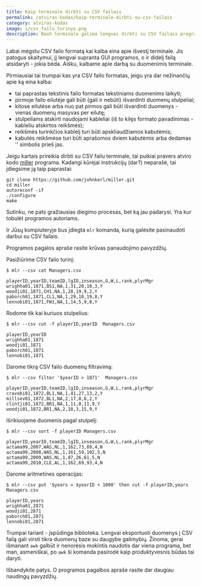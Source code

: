 ```yaml
---
title: Kaip terminale dirbti su CSV failais
permalink: /atviras-kodas/kaip-terminale-dirbti-su-csv-failais
category: atviras-kodas
image: i/csv_failo_turinys.png
description: Bash terminale galima lengvai dirbti su CSV failais programos miller pagalba. Filtruokite, rūšiuokite CSV duomenis terminale!
---
```


Labai mėgstu CSV failo formatą kai kalba eina apie išvestį terminale. Jis patogus skaitymui, jį lengvai supranta GUI programos, o ir didelį failą atsidaryti - jokia bėda. Aišku, kalbame apie darbą su duomenimis terminale.

Pirmiausiai tai trumpai kas yra CSV failo formatas, jeigu yra dar nežinančių apie ką eina kalba:

* tai paprastas tekstinis failo formatas tekstiniams duomenims laikyti;
* pirmoje failo eilutėje gali būti (gali ir nebūti) išvardinti duomenų stulpeliai;
* kitose eilutėse arba nuo pat pirmos gali būti išvardinti duomenys - vienas duomenų masyvas per eilutę;
* stulpeliams atskirti naudojami kableliai (iš to kilęs formato pavadinimas - kableliu atskirtos reikšmės);
* reikšmės turinkčios kablelį turi būti apskliaudžiamos kabutėmis;
* kabutės reikšmėse turi būti aprašomos dviem kabutėmis arba dedamas '\' simbolis prieš jas.

Jeigu kartais prireikia dirbti su CSV failu terminale, tai puikiai pravers atviro kodo [miller](https://github.com/johnkerl/miller) programa. Kadangi kūrėjai instrukcijų (dar?) neparašė, tai įdiegsime ją taip paprastai:

```
git clone https://github.com/johnkerl/miller.git
cd miller
autoreconf -if
./configure
make
```

Sutinku, ne pats gražiausias diegimo procesas, bet ką jau padarysi. Yra kur tobulėt programos autoriams.

Ir Jūsų kompiuteryje bus įdiegta `mlr` komanda, kurią galėsite pasinaudoti darbui su CSV failais.

Programos pagalos apraše rasite krūvas panaudojimo pavyzdžių.

Pasižiūrime CSV failo turinį:

```
$ mlr --csv cat Managers.csv

playerID,yearID,teamID,lgID,inseason,G,W,L,rank,plyrMgr
wrighha01,1871,BS1,NA,1,31,20,10,3,Y
woodji01,1871,CH1,NA,1,28,19,9,2,Y
paborch01,1871,CL1,NA,1,29,10,19,8,Y
lennobi01,1871,FW1,NA,1,14,5,9,8,Y
```

Rodome tik kai kuriuos stulpelius:

```
$ mlr --csv cut -f playerID,yearID  Managers.csv

playerID,yearID
wrighha01,1871
woodji01,1871
paborch01,1871
lennobi01,1871
```

Darome tikrą CSV failo duomenų filtravimą:

```
$ mlr --csv filter '$yearID > 1871'  Managers.csv

playerID,yearID,teamID,lgID,inseason,G,W,L,rank,plyrMgr
cravebi01,1872,BL1,NA,1,41,27,13,2,Y
millsev01,1872,BL1,NA,2,17,8,6,2,Y
clintji01,1872,BR1,NA,1,11,0,11,9,Y
woodji01,1872,BR1,NA,2,18,3,15,9,Y
```

Išrikiuojame duomenis pagal stulpelį:

```
$ mlr --csv sort -f playerID Managers.csv

playerID,yearID,teamID,lgID,inseason,G,W,L,rank,plyrMgr
actama99,2007,WAS,NL,1,162,73,89,4,N
actama99,2008,WAS,NL,1,161,59,102,5,N
actama99,2009,WAS,NL,1,87,26,61,5,N
actama99,2010,CLE,AL,1,162,69,93,4,N
```

Darome aritmetines operacijas:

```
$ mlr --csv put '$years = $yearID + 1000' then cut -f playerID,years Managers.csv

playerID,years
wrighha01,2871
woodji01,2871
paborch01,2871
lennobi01,2871
```

Trumpai tariant - įspūdinga biblioteka. Lengvai eksportuoti duomenys į CSV failą gali virsti tikra duomenų baze su daugybe galimybių. Žinoma, gerai išmanant `awk` galbūt ir nenorėsis mokintis naudotis dar viena programa, bet man, asmeniškai, po `awk` ši komanda pasirodė kaip produktyvesnis būdas tai daryti.

Išbandykite patys. O programos pagalbos apraše rasite dar daugiau naudingų pavyzdžių.
